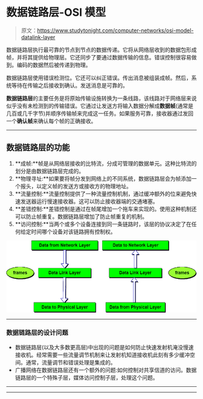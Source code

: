# 数据链路层-OSI 模型

> 原文：<https://www.studytonight.com/computer-networks/osi-model-datalink-layer>

数据链路层执行最可靠的节点到节点的数据传递。它将从网络层收到的数据包形成帧，并将其提供给物理层。它还同步了要通过数据传输的信息。错误控制很容易做到。编码的数据然后被传递到物理。

数据链路层使用错误检测位。它还可以纠正错误。传出消息被组装成帧。然后，系统等待在传输之后接收到确认。发送消息是可靠的。

**数据链路层**的主要任务是将原始传输设施转换为一条线路，该线路对于网络层来说似乎没有未检测到的传输错误。它通过让发送方将输入数据分解成**数据帧**(通常是几百或几千字节)并顺序传输帧来完成这一任务。如果服务可靠，接收器通过发回一个**确认帧**来确认每个帧的正确接收。

* * *

## 数据链路层的功能

1.  **成帧:**帧是从网络层接收的比特流，分成可管理的数据单元。这种比特流的划分是由数据链路层完成的。
2.  **物理寻址:**如果要将帧分发到网络上的不同系统，数据链路层会为帧添加一个报头，以定义帧的发送方或接收方的物理地址。
3.  **流量控制:**流量控制提供了一种流量控制机制，通过缓冲额外的位来避免快速发送器运行慢速接收器。这可以防止接收器端的交通堵塞。
4.  **差错控制:**差错控制是通过在帧尾增加一个拖车来实现的。使用这种机制还可以防止帧重复。数据链路层增加了防止帧重复的机制。
5.  **访问控制:**当两个或多个设备连接到同一条链路时，该层的协议决定了在任何给定时间哪个设备对该链路拥有控制权。

![Data Link Layer in ISO-OSI Model](img/88eb97a4652102677a4e543d6f0aace0.png)

* * *

### 数据链路层的设计问题

*   数据链路层(以及大多数更高层)中出现的问题是如何防止快速发射机淹没慢速接收机。经常需要一些流量调节机制来让发射机知道接收机此刻有多少缓冲空间。通常，流量调节和错误处理是集成的。
*   广播网络在数据链路层还有一个额外的问题:如何控制对共享信道的访问。数据链路层的一个特殊子层，媒体访问控制子层，处理这个问题。

* * *

* * *